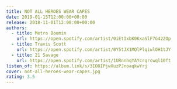 ```yaml
---
title: NOT ALL HEROES WEAR CAPES
date: 2019-01-15T12:00:00+00:00
release: 2018-11-01T12:00:00+00:00
authors:
  - title: Metro Boomin
    url: https://open.spotify.com/artist/0iEtIxbK0KxaSlF7G42ZOp
  - title: Travis Scott
    url: https://open.spotify.com/artist/0Y5tJX1MQlPlqiwlOH1tJY
  - title: 21 Savage
    url: https://open.spotify.com/artist/1URnnhqYAYcrqrcwql10ft
listen_of: https://album.link/s/3IO8IPjwXuzPJnoaqkwYrj
cover: not-all-heroes-wear-capes.jpg
rating: 3.5
---
```

